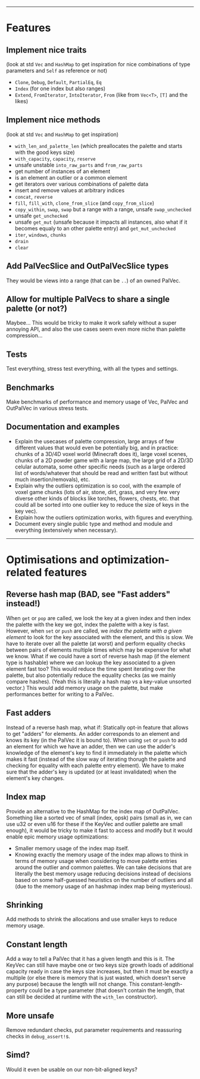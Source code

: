 
-----------------------------

# Features

## Implement nice traits
(look at std `Vec` and `HashMap` to get inspiration for nice combinations of type parameters and `Self` as reference or not)
- `Clone`, `Debug`, `Default`, `PartialEq`, `Eq`
- `Index` (for one index but also ranges)
- `Extend`, `FromIterator`, `IntoIterator`, `From` (like from `Vec<T>`, `[T]` and the likes)

## Implement nice methods
(look at std `Vec` and `HashMap` to get inspiration)
- `with_len_and_palette_len` (which preallocates the palette and starts with the good keys size)
- `with_capacity`, `capacity`, `reserve`
- unsafe unstable `into_raw_parts` and `from_raw_parts`
- get number of instances of an element
- is an element an outlier or a common element
- get iterators over various combinations of palette data
- insert and remove values at arbitrary indices
- `concat`, `reverse`
- `fill`, `fill_with`, `clone_from_slice` (and `copy_from_slice`)
- `copy_within`, `swap`, `swap` but a range with a range, unsafe `swap_unchecked`
- unsafe `get_unchecked`
- unsafe `get_mut` (unsafe because it impacts all instances, also what if it becomes equaly to an other palette entry) and `get_mut_unchecked`
- `iter`, `windows`, `chunks`
- `drain`
- `clear`

## Add PalVecSlice and OutPalVecSlice types
They would be views into a range (that can be `..`) of an owned PalVec.

## Allow for multiple PalVecs to share a single palette (or not?)
Maybee... This would be tricky to make it work safely without a super annoying API, and also the use cases seem even more niche than palette compression...

## Tests
Test everything, stress test everything, with all the types and settings.

## Benchmarks
Make benchmarks of performance and memory usage of Vec, PalVec and OutPalVec in various stress tests.

## Documentation and examples
- Explain the usecases of palette compression, large arrays of few different values that would even be potentially big, and in practice: chunks of a 3D/4D voxel world (Minecraft does it), large voxel scenes, chunks of a 2D powder game with a large map, the large grid of a 2D/3D celular automata, some other specific needs (such as a large ordered list of words/whatever that should be read and written fast but without much insertion/removals), etc.
- Explain why the outliers optimization is so cool, with the example of voxel game chunks (lots of air, stone, dirt, grass, and very few very diverse other kinds of blocks like torches, flowers, chests, etc. that could all be sorted into one outlier key to reduce the size of keys in the key vec).
- Explain how the outliers optimization works, with figures and everything.
- Document every single public type and method and module and everything (extensively when necessary).

-----------------------------

# Optimisations and optimization-related features

## Reverse hash map (BAD, see "Fast adders" instead!)
When `get` or `pop` are called, we look the key at a given index and then index the palette with the key we got, index the palette with a key is fast. However, when `set` or `push` are called, we *index the palette with a given element* to look for the key associated with the element, and this is slow. We have to iterate over all the palette (at worst) and perform equality checks between pairs of elements multiple times which may be expensive for what we know.
What if we could have a sort of reverse hash map (if the element type is hashable) where we can lookup the key associated to a given element fast too? This would reduce the time spent iterating over the palette, but also potentially reduce the equality checks (as we mainly compare hashes). (Yeah this is literally a hash map vs a key-value unsorted vector.)
This would add memory usage on the palette, but make performances better for writing to a PalVec.

## Fast adders
Instead of a reverse hash map, what if:
Statically opt-in feature that allows to get "adders" for elements. An adder corresponds to an element and knows its key (in the PalVec it is bound to). When using `set` or `push` to add an element for which we have an adder, then we can use the adder's knowledge of the element's key to find it immediately in the palette which makes it fast (instead of the slow way of iterating thorugh the palette and checking for equality with each palette entry element). We have to make sure that the adder's key is updated (or at least invalidated) when the element's key changes.

## Index map
Provide an alternative to the HashMap for the index map of OutPalVec. Something like a sorted vec of small (index, opsk) pairs (small as in, we can use u32 or even u16 for these if the KeyVec and outlier palette are small enough), it would be tricky to make it fast to access and modify but it would enable epic memory usage optimizations:
- Smaller memory usage of the index map itself.
- Knowing exactly the memory usage of the index map allows to think in terms of memory usage when considering to move palette entries around the outlier and common palettes. We can take decisions that are literally the best memory usage reducing decisions instead of decisions based on some half-guessed heuristics on the number of outliers and all (due to the memory usage of an hashmap index map being mysterious).

## Shrinking
Add methods to shrink the allocations and use smaller keys to reduce memory usage.

## Constant length
Add a way to tell a PalVec that it has a given length and this is it. The KeyVec can still have maybe one or two keys size growth loads of additional capacity ready in case the keys size increases, but then it must be exactly a multiple (or else there is memory that is just wasted, which doesn't serve any purpose) because the length will not change. This constant-length-property could be a type parameter (that doesn't contain the length, that can still be decided at runtime with the `with_len` constructor).

## More unsafe
Remove redundant checks, put parameter requirements and reassuring checks in `debug_assert!`s.

## Simd?
Would it even be usable on our non-bit-aligned keys?

